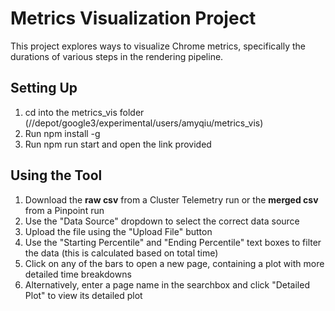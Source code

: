 # Metrics Visualization Project

This project explores ways to visualize Chrome metrics, specifically the durations of various steps in the rendering pipeline.

## Setting Up

 1. cd into the metrics_vis folder (//depot/google3/experimental/users/amyqiu/metrics_vis)
 2. Run npm install -g
 3. Run npm run start and open the link provided

## Using the Tool

1. Download the **raw csv** from a Cluster Telemetry run or the **merged csv** from a Pinpoint run
2. Use the "Data Source" dropdown to select the correct data source
3. Upload the file using the "Upload File" button
4. Use the "Starting Percentile" and "Ending Percentile" text boxes to filter the data (this is calculated based on total time)
5. Click on any of the bars to open a new page, containing a plot with more detailed time breakdowns
6. Alternatively, enter a page name in the searchbox and click "Detailed Plot" to view its detailed plot

